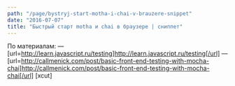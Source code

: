 ```yaml
---
path: "/page/bystryj-start-motha-i-chai-v-brauzere-snippet"
date: "2016-07-07"
title: "Быстрый старт motha и chai в браузере | сниппет"
---
```

По материалам:
— [url=http://learn.javascript.ru/testing]http://learn.javascript.ru/testing[/url]
— [url=http://callmenick.com/post/basic-front-end-testing-with-mocha-chai]http://callmenick.com/post/basic-front-end-testing-with-mocha-chai[/url]
[xcut]

<script src="https://gist.github.com/akaguny/9ca8d4e92cb653f8e7b81400ed744a1f.js"></script>